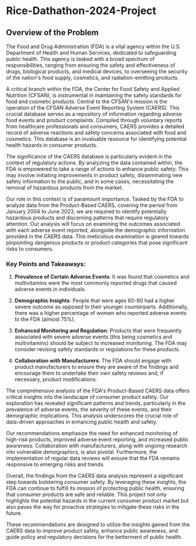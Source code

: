 # Rice-Dathathon-2024-Project

## Overview of the Problem ## 

The Food and Drug Administration (FDA) is a vital agency within the U.S. Department of Health and Human Services, dedicated to safeguarding public health. This agency is tasked with a broad spectrum of responsibilities, ranging from ensuring the safety and effectiveness of drugs, biological products, and medical devices, to overseeing the security of the nation's food supply, cosmetics, and radiation-emitting products.

A critical branch within the FDA, the Center for Food Safety and Applied Nutrition (CFSAN), is instrumental in maintaining the safety standards for food and cosmetic products. Central to the CFSAN's mission is the operation of the CFSAN Adverse Event Reporting System (CAERS). This crucial database serves as a repository of information regarding adverse food events and product complaints. Compiled through voluntary reports from healthcare professionals and consumers, CAERS provides a detailed record of adverse reactions and safety concerns associated with food and cosmetics. This database is an invaluable resource for identifying potential health hazards in consumer products.

The significance of the CAERS database is particularly evident in the context of regulatory actions. By analyzing the data contained within, the FDA is empowered to take a range of actions to enhance public safety. This may involve initiating improvements in product safety, disseminating new safety information to the public, and in some cases, necessitating the removal of hazardous products from the market.

Our role in this context is of paramount importance. Tasked by the FDA to analyze data from the Product-Based CAERS, covering the period from January 2004 to June 2023, we are required to identify potentially hazardous products and discerning patterns that require regulatory attention. Our analysis will focus on examining the outcomes associated with each adverse event reported, alongside the demographic information provided in the CAERS data. This meticulous examination is geared towards pinpointing dangerous products or product categories that pose significant risks to consumers.


### Key Points and Takeaways:

1. **Prevalence of Certain Adverse Events**: It was found that cosmetics and multivitamins were the most commonly reported drugs that caused adverse events in individuals. 

2. **Demographic Insights**: People that were ages 60-80 had a higher severe outcome as opposed to their younger counterparts. Additionally, there was a higher percentage of women who reported adverse events to the FDA (almost 75%). 

3. **Enhanced Monitoring and Regulation**: Products that were frequently associated with severe adverse events (this being cosmetics and multivitamins) should be subject to increased monitoring. The FDA may consider revising safety standards or regulations for these products.

4. **Collaboration with Manufacturers**: The FDA should engage with product manufacturers to ensure they are aware of the findings and encourage them to undertake their own safety reviews and, if necessary, product modifications.


The comprehensive analysis of the FDA's Product-Based CAERS data offers critical insights into the landscape of consumer product safety. Our exploration has revealed significant patterns and trends, particularly in the prevalence of adverse events, the severity of these events, and their demographic implications. This analysis underscores the crucial role of data-driven approaches in enhancing public health and safety.

Our recommendations emphasize the need for enhanced monitoring of high-risk products, improved adverse event reporting, and increased public awareness. Collaboration with manufacturers, along with ongoing research into vulnerable demographics, is also pivotal. Furthermore, the implementation of regular data reviews will ensure that the FDA remains responsive to emerging risks and trends.

Overall, the findings from the CAERS data analysis represent a significant step towards bolstering consumer safety. By leveraging these insights, the FDA can continue to fulfill its mission of protecting public health, ensuring that consumer products are safe and reliable. This project not only highlights the potential hazards in the current consumer product market but also paves the way for proactive strategies to mitigate these risks in the future.

These recommendations are designed to utilize the insights gained from the CAERS data to improve product safety, enhance public awareness, and guide policy and regulatory decisions for the betterment of public health.